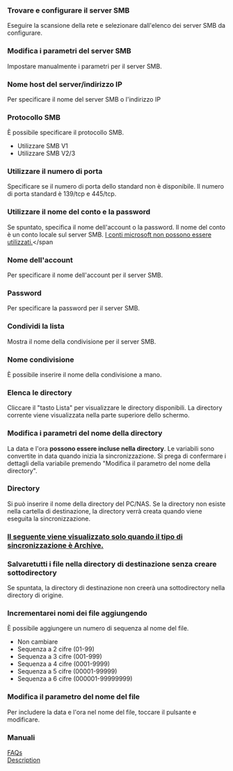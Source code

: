 ### Trovare e configurare il server SMB<br>

Eseguire la scansione della rete e selezionare dall'elenco dei server SMB da configurare. <br>

### Modifica i parametri del server SMB<br>

Impostare manualmente i parametri per il server SMB. <br>

### Nome host del server/indirizzo IP<br>

Per specificare il nome del server SMB o l'indirizzo IP <br>

### Protocollo SMB<br>

È possibile specificare il protocollo SMB.<br>

- Utilizzare SMB V1<br>
- Utilizzare SMB V2/3<br>

### Utilizzare il numero di porta<br>

Specificare se il numero di porta dello standard non è disponibile. Il numero di porta standard è 139/tcp e 445/tcp. <br>

### Utilizzare il nome del conto e la password<br>

Se spuntato, specifica il nome dell'account o la password. Il nome del conto è un conto locale sul server SMB. <span style="colore: rosso;"><u>I conti microsoft non possono essere utilizzati.</u></span></span <br>

### Nome dell'account<br>

Per specificare il nome dell'account per il server SMB. <br>

### Password<br>

Per specificare la password per il server SMB. <br>

### Condividi la lista<br>

Mostra il nome della condivisione per il server SMB.<br>

### Nome condivisione<br>

È possibile inserire il nome della condivisione a mano. <br>

### Elenca le directory<br>

Cliccare il "tasto Lista" per visualizzare le directory disponibili. La directory corrente viene visualizzata nella parte superiore dello schermo.<br>

### Modifica i parametri del nome della directory<br>

La data e l'ora **possono essere incluse nella directory**. Le variabili sono convertite in data quando inizia la sincronizzazione. Si prega di confermare i dettagli della variabile premendo "Modifica il parametro del nome della directory". <br>

### Directory<br>

Si può inserire il nome della directory del PC/NAS. Se la directory non esiste nella cartella di destinazione, la directory verrà creata quando viene eseguita la sincronizzazione.<br>

### <u>Il seguente viene visualizzato solo quando il tipo di sincronizzazione è Archive.</u><br>

### Salvaretutti i file nella directory di destinazione senza creare sottodirectory<br>

Se spuntata, la directory di destinazione non creerà una sottodirectory nella directory di origine.<br>

### Incrementarei nomi dei file aggiungendo<br>

È possibile aggiungere un numero di sequenza al nome del file. <br>

- Non cambiare<br>
- Sequenza a 2 cifre (01-99)<br>
- Sequenza a 3 cifre (001-999)<br>
- Sequenza a 4 cifre (0001-9999)<br>
- Sequenza a 5 cifre (00001-99999)<br>
- Sequenza a 6 cifre (000001-99999999)<br>

### Modifica il parametro del nome del file<br>

Per includere la data e l'ora nel nome del file, toccare il pulsante e modificare.<br>

### Manuali<br>
[FAQs](https://sentaroh.github.io/Documents/SMBSync3/SMBSync3_FAQ_EN.htm)<br>
[Description](https://sentaroh.github.io/Documents/SMBSync3/SMBSync3_Desc_EN.htm)<br>
